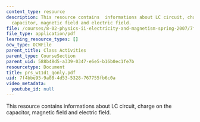 ```yaml
---
content_type: resource
description: This resource contains  informations about LC circuit, charge on the
  capacitor, magnetic field and electric field.
file: /courses/8-02-physics-ii-electricity-and-magnetism-spring-2007/7f4bbe959a084d535328767755fb6c0a_prs_w11d1_qonly.pdf
file_type: application/pdf
learning_resource_types: []
ocw_type: OCWFile
parent_title: Class Activities
parent_type: CourseSection
parent_uid: 588b48d5-a339-0347-e6e5-b16b0ec1fe7b
resourcetype: Document
title: prs_w11d1_qonly.pdf
uid: 7f4bbe95-9a08-4d53-5328-767755fb6c0a
video_metadata:
  youtube_id: null
---
```

This resource contains  informations about LC circuit, charge on the capacitor, magnetic field and electric field.

